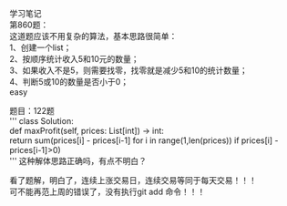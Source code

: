 学习笔记
<br>
第860题：<br>
这道题应该不用复杂的算法，基本思路很简单：  
1、创建一个list；  
2、按顺序统计收入5和10元的数量；  
3、如果收入不是5，则需要找零，找零就是减少5和10的统计数量；  
4、判断5或10的数量是否小于0；  
easy  

题目：122题  
'''
class Solution:  
    def maxProfit(self, prices: List[int]) -> int:  
        return sum(prices[i] - prices[i-1]    for i in range(1,len(prices))  if prices[i] - prices[i-1]>0)  
'''
这种解体思路正确吗，有点不明白？   

看了题解，明白了，连续上涨交易日，连续交易等同于每天交易！！！  
可不能再范上周的错误了，没有执行git add 命令！！！